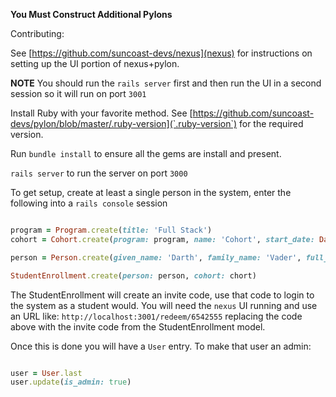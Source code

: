 **You Must Construct Additional Pylons**

Contributing:

See [https://github.com/suncoast-devs/nexus](nexus) for instructions on setting up the UI portion of nexus+pylon.

**NOTE** You should run the `rails server` first and then run the UI in a second session so it will run on port `3001`

Install Ruby with your favorite method. See [https://github.com/suncoast-devs/pylon/blob/master/.ruby-version](`.ruby-version`) for the required version.

Run `bundle install` to ensure all the gems are install and present.

`rails server` to run the server on port `3000`


To get setup, create at least a single person in the system, enter the following into a `rails console` session

```ruby

program = Program.create(title: 'Full Stack')
cohort = Cohort.create(program: program, name: 'Cohort', start_date: Date.today, end_date: 120.days.from_now)

person = Person.create(given_name: 'Darth', family_name: 'Vader', full_name: 'Darth Vader')

StudentEnrollment.create(person: person, cohort: chort)
```

The StudentEnrollment will create an invite code, use that code to login to the system as a student would.
You will need the `nexus` UI running and use an URL like: `http://localhost:3001/redeem/6542555` replacing
the code above with the invite code from the StudentEnrollment model.

Once this is done you will have a `User` entry. To make that user an admin:

```ruby

user = User.last
user.update(is_admin: true)
```
